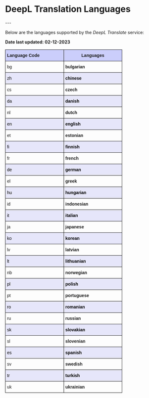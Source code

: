 
<h1><strong>DeepL Translation Languages</strong></h1>
---


<p align="justify">
Below are the languages supported by the <i>DeepL Translate</i> service:
</p>

<b>Date last updated: 02-12-2023</b>

<style type="text/css">

   table{
    width: 75%;
    display: table;
    table-layout: fixed;
  }

.tg  {border-collapse:collapse;border-spacing:0;}
.tg td{border-color:black;border-style:solid;border-width:1px;font-family:Arial, sans-serif;font-size:14px;
  overflow:hidden;padding:10px 5px;word-break:normal;}
.tg th{border-color:black;border-style:solid;border-width:1px;font-family:Arial, sans-serif;font-size:14px;
  font-weight:normal;overflow:hidden;padding:10px 5px;word-break:normal;}
.tg .tg-cyze{background-color:#cbcefb;font-weight:bold;text-align:left;vertical-align:top}
.tg .tg-fs2w{background-color:#cbcefb;font-weight:bold;text-align:center;vertical-align:top}
.tg .tg-0lax{text-align:left;vertical-align:top}
.tg .tg-tf2e{font-weight:bold;text-align:left;vertical-align:top}


tbody tr:nth-child(even){
  background-color: #E6E6FA;
  color:  #000000;
}
</style>


<table class="tg">
<thead>
  <tr>
    <th class="tg-cyze">Language Code</th>
    <th class="tg-fs2w">Languages</th>
  </tr>
</thead>
<tbody>
  <tr>
    <td class="tg-0lax">bg</td>
    <td class="tg-tf2e">bulgarian</td>
  </tr>
  <tr>
    <td class="tg-0lax">zh</td>
    <td class="tg-tf2e">chinese</td>
  </tr>
  <tr>
    <td class="tg-0lax">cs</td>
    <td class="tg-tf2e">czech</td>
  </tr>
  <tr>
    <td class="tg-0lax">da</td>
    <td class="tg-tf2e">danish</td>
  </tr>
  <tr>
    <td class="tg-0lax">nl</td>
    <td class="tg-tf2e">dutch</td>
  </tr>
  <tr>
    <td class="tg-0lax">en</td>
    <td class="tg-tf2e">english</td>
  </tr>
  <tr>
    <td class="tg-0lax">et</td>
    <td class="tg-tf2e">estonian</td>
  </tr>
  <tr>
    <td class="tg-0lax">fi</td>
    <td class="tg-tf2e">finnish</td>
  </tr>
  <tr>
    <td class="tg-0lax">fr</td>
    <td class="tg-tf2e">french</td>
  </tr>
  <tr>
    <td class="tg-0lax">de</td>
    <td class="tg-tf2e">german</td>
  </tr>
  <tr>
    <td class="tg-0lax">el</td>
    <td class="tg-tf2e">greek</td>
  </tr>
  <tr>
    <td class="tg-0lax">hu</td>
    <td class="tg-tf2e">hungarian</td>
  </tr>
  <tr>
    <td class="tg-0lax">id</td>
    <td class="tg-tf2e">indonesian</td>
  </tr>
  <tr>
    <td class="tg-0lax">it</td>
    <td class="tg-tf2e">italian</td>
  </tr>
  <tr>
    <td class="tg-0lax">ja</td>
    <td class="tg-tf2e">japanese</td>
  </tr>
  <tr>
    <td class="tg-0lax">ko</td>
    <td class="tg-tf2e">korean</td>
  </tr>
  <tr>
    <td class="tg-0lax">lv</td>
    <td class="tg-tf2e">latvian</td>
  </tr>
  <tr>
    <td class="tg-0lax">lt</td>
    <td class="tg-tf2e">lithuanian</td>
  </tr>
  <tr>
    <td class="tg-0lax">nb</td>
    <td class="tg-tf2e">norwegian</td>
  </tr>
  <tr>
    <td class="tg-0lax">pl</td>
    <td class="tg-tf2e">polish</td>
  </tr>
  <tr>
    <td class="tg-0lax">pt</td>
    <td class="tg-tf2e">portuguese</td>
  </tr>
  <tr>
    <td class="tg-0lax">ro</td>
    <td class="tg-tf2e">romanian</td>
  </tr>
  <tr>
    <td class="tg-0lax">ru</td>
    <td class="tg-tf2e">russian</td>
  </tr>
  <tr>
    <td class="tg-0lax">sk</td>
    <td class="tg-tf2e">slovakian</td>
  </tr>
  <tr>
    <td class="tg-0lax">sl</td>
    <td class="tg-tf2e">slovenian</td>
  </tr>
  <tr>
    <td class="tg-0lax">es</td>
    <td class="tg-tf2e">spanish</td>
  </tr>
  <tr>
    <td class="tg-0lax">sv</td>
    <td class="tg-tf2e">swedish</td>
  </tr>
  <tr>
    <td class="tg-0lax">tr</td>
    <td class="tg-tf2e">turkish</td>
  </tr>
  <tr>
    <td class="tg-0lax">uk</td>
    <td class="tg-tf2e">ukrainian</td>
  </tr>
</tbody>
</table>
